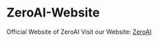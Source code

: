 # ZeroAI-Website
Official Website of ZeroAI
Visit our Website: [ZeroAI](https://zeroaifoundation.github.io/ZeroAI-Website/index.html)


